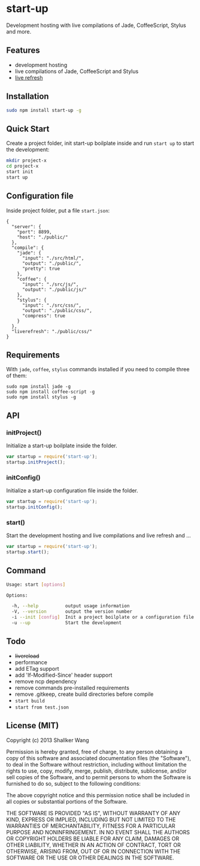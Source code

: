 start-up
==========

Development hosting with live compilations of Jade, CoffeeScript, Stylus and more.


## Features
* development hosting
* live compilations of Jade, CoffeeScript and Stylus
* [live refresh](http://github.com/shallker-wang/live-refresh)


## Installation
```bash
sudo npm install start-up -g
```


## Quick Start
Create a project folder, init start-up boilplate inside and run `start up` to start the development:
```bash
mkdir project-x
cd project-x
start init
start up
```


## Configuration file
Inside project folder, put a file `start.json`:

```
{
  "server": {
    "port": 8899,
    "host": "./public/"
  },
  "compile": {
    "jade": {
      "input": "./src/html/",
      "output": "./public/",
      "pretty": true
    },
    "coffee": {
      "input": "./src/js/",
      "output": "./public/js/"
    },
    "stylus": {
      "input": "./src/css/",
      "output": "./public/css/",
      "compress": true
    }
  },
  "liverefresh": "./public/css/"
}
```


## Requirements
With `jade`, `coffee`, `stylus` commands installed if you need to compile three of them:

```
sudo npm install jade -g
sudo npm install coffee-script -g
sudo npm install stylus -g
```


## API
### initProject()
Initialize a start-up boilplate inside the folder.

```javascript
var startup = require('start-up');
startup.initProject();
```

### initConfig()
Initialize a start-up configuration file inside the folder.

```javascript
var startup = require('start-up');
startup.initConfig();
```

### start()
Start the development hosting and live compilations and live refresh and ...

```javascript
var startup = require('start-up');
startup.start();
```


## Command

```bash
Usage: start [options]

Options:

  -h, --help          output usage information
  -V, --version       output the version number
  -i --init [config]  Init a project boilplate or a configuration file
  -u --up             Start the development
```


## Todo
* ~~livereload~~
* performance
* add ETag support
* add 'If-Modified-Since' header support
* remove ncp dependency
* remove commands pre-installed requirements
* remove .gitkeep, create build directories before compile
* ```start build```
* ```start from test.json```


## License (MIT)

Copyright (c) 2013 Shallker Wang

Permission is hereby granted, free of charge, to any person
obtaining a copy of this software and associated documentation
files (the "Software"), to deal in the Software without
restriction, including without limitation the rights to use,
copy, modify, merge, publish, distribute, sublicense, and/or sell
copies of the Software, and to permit persons to whom the
Software is furnished to do so, subject to the following
conditions:

The above copyright notice and this permission notice shall be
included in all copies or substantial portions of the Software.

THE SOFTWARE IS PROVIDED "AS IS", WITHOUT WARRANTY OF ANY KIND,
EXPRESS OR IMPLIED, INCLUDING BUT NOT LIMITED TO THE WARRANTIES
OF MERCHANTABILITY, FITNESS FOR A PARTICULAR PURPOSE AND
NONINFRINGEMENT. IN NO EVENT SHALL THE AUTHORS OR COPYRIGHT
HOLDERS BE LIABLE FOR ANY CLAIM, DAMAGES OR OTHER LIABILITY,
WHETHER IN AN ACTION OF CONTRACT, TORT OR OTHERWISE, ARISING
FROM, OUT OF OR IN CONNECTION WITH THE SOFTWARE OR THE USE OR
OTHER DEALINGS IN THE SOFTWARE.
